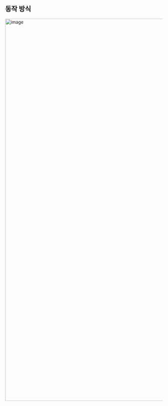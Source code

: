 ## 동작 방식

<img width="1220" alt="image" src="https://github.com/dik654/cryptography/assets/33992354/e3c34b85-7a71-4830-a701-ebeaa7c97418">
